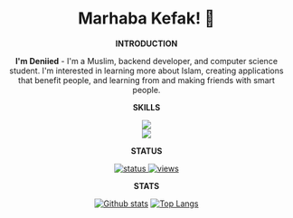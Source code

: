 <h1 align="center">Marhaba Kefak! 👋</h1>

<div align="center">

<p><strong>INTRODUCTION</strong></p>

**I'm Deniied** - I'm a Muslim, backend developer, and computer science student. I'm interested in learning more about Islam, creating applications that benefit people, and learning from and making friends with smart people.

<p><strong>SKILLS</strong></p>

<p align="center">

<a href="#"><img href="#" src="https://skillicons.dev/icons?i=cpp,cs,lua,js,go,godot,java,html,kotlin,nodejs,vscodium,bootstrap,cloudflare,debian,express,github&perline=8" /> <br/>
<img href="#" src="https://skillicons.dev/icons?i=linux,notion,npm,raspberrypi,replit,workers&perline=8" /></a>

</p>

<p><strong>STATUS</strong></p>
<a href="#">

![status](https://nocache.advaith.workers.dev?url=https://api.statusbadges.me/badge/status/427201750823469096?simple=true)
![views](https://komarev.com/ghpvc/?username=Deniied0&color=D22B2B)

</a>
<p><strong>STATS</strong></p>  

<a href="#">![Github stats](https://github-readme-stats.vercel.app/api?username=Deniied0&theme=dark&count_private=true&hide_border=true&line_height=20)</a>
<a href="#">![Top Langs](https://github-readme-stats.vercel.app/api/top-langs/?username=Deniied0&layout=compact&theme=dark&count_private=true&hide_border=true)</a>

</div>
